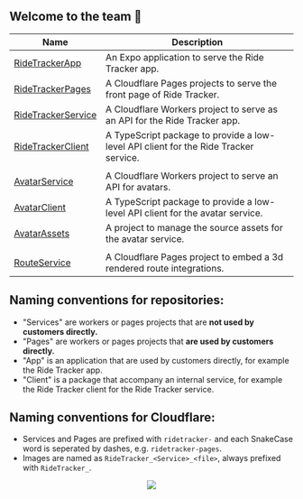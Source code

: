 ## Welcome to the team 🙌
| Name | Description |
| ---- | ----------- |
| [RideTrackerApp](https://github.com/RideTracker/RideTrackerApp) | An Expo application to serve the Ride Tracker app. |
| [RideTrackerPages](https://github.com/RideTracker/RideTrackerPages) | A Cloudflare Pages projects to serve the front page of Ride Tracker. |
| [RideTrackerService](https://github.com/RideTracker/RideTrackerService) | A Cloudflare Workers project to serve as an API for the Ride Tracker app. |
| [RideTrackerClient](https://github.com/RideTracker/RideTrackerClient) | A TypeScript package to provide a low-level API client for the Ride Tracker service. |
| | |
| [AvatarService](https://github.com/RideTracker/AvatarService) | A Cloudflare Workers project to serve an API for avatars. |
| [AvatarClient](https://github.com/RideTracker/AvatarClient) | A TypeScript package to provide a low-level API client for the avatar service. |
| [AvatarAssets](https://github.com/RideTracker/AvatarAssets) | A project to manage the source assets for the avatar service. |
| | |
| [RouteService](https://github.com/RideTracker/RouteService) | A Cloudflare Pages project to embed a 3d rendered route integrations. |

## Naming conventions for repositories:
- "Services" are workers or pages projects that are **not used by customers directly.**
- "Pages" are workers or pages projects that **are used by customers directly.**
- "App" is an application that are used by customers directly, for example the Ride Tracker app.
- "Client" is a package that accompany an internal service, for example the Ride Tracker client for the Ride Tracker service.

## Naming conventions for Cloudflare:
- Services and Pages are prefixed with `ridetracker-` and each SnakeCase word is seperated by dashes, e.g. `ridetracker-pages`.
- Images are named as `RideTracker_<Service>_<file>`, always prefixed with `RideTracker_`.

<p align="center">
  <img src="https://github.com/RideTracker/.github-private/assets/78360666/92fe8b59-b343-4a5d-9381-36968f32f3b4">
</p>
<!--


**Here are some ideas to get you started:**

🙋‍♀️ A short introduction - what is your organization all about?
👀 Contribution guidelines - how do team members dive in?
👩‍💻 Useful resources - where do you keep your docs? Is there anything else the team should know?
🍪 Fun facts - what is your team's favorite snack?
🧙 Remember, you can do mighty things with the power of [Markdown](https://docs.github.com/github/writing-on-github/getting-started-with-writing-and-formatting-on-github/basic-writing-and-formatting-syntax)
-->
